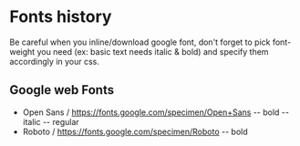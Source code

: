 # Fonts history
Be careful when you inline/download google font, don't forget to pick font-weight you need (ex: basic text needs italic & bold) and specify them accordingly in your css.

## Google web Fonts

- Open Sans / <https://fonts.google.com/specimen/Open+Sans>
-- bold
-- italic
-- regular
- Roboto 	/ <https://fonts.google.com/specimen/Roboto>
-- bold
